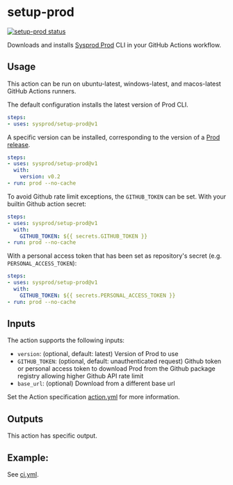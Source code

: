 # setup-prod

<p align="left">
  <a href="https://github.com/sysprod/setup-prod/actions"><img alt="setup-prod status" src="https://github.com/sysprod/setup-prod/workflows/ci/badge.svg"></a>
</p>

Downloads and installs [Sysprod Prod](https://github.com/sysprod/prod) CLI in your GitHub Actions workflow.

## Usage

This action can be run on ubuntu-latest, windows-latest, and macos-latest GitHub Actions runners.

The default configuration installs the latest version of Prod CLI. 
```yaml
steps:
- uses: sysprod/setup-prod@v1
```

A specific version can be installed, corresponding to the version of a [Prod release](https://github.com/sysprod/prod/releases).
```yaml
steps:
- uses: sysprod/setup-prod@v1
  with:
    version: v0.2
- run: prod --no-cache
```

To avoid Github rate limit exceptions, the `GITHUB_TOKEN` can be set.
With your builtin Github action secret:
```yaml
steps:
- uses: sysprod/setup-prod@v1
  with:
    GITHUB_TOKEN: ${{ secrets.GITHUB_TOKEN }}
- run: prod --no-cache
```

With a personal access token that has been set as repository's secret (e.g. `PERSONAL_ACCESS_TOKEN`):
```yaml
steps:
- uses: sysprod/setup-prod@v1
  with:
    GITHUB_TOKEN: ${{ secrets.PERSONAL_ACCESS_TOKEN }}
- run: prod --no-cache
```

## Inputs

The action supports the following inputs:

- `version`: (optional, default: latest) Version of Prod to use
- `GITHUB_TOKEN`: (optional, default: unauthenticated request) Github token or personal access token to download Prod from the Github package registry allowing higher Github API rate limit
- `base_url`: (optional) Download from a different base url

Set the Action specification [action.yml](action.yml) for more information.

## Outputs

This action has specific output.

## Example:

See [ci.yml](.github/workflows/ci.yml).
